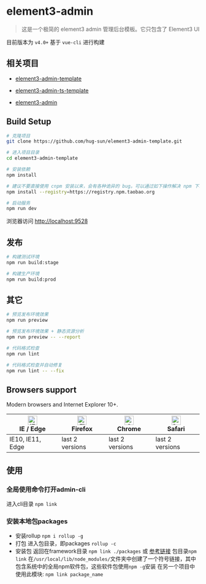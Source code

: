 # element3-admin

> 这是一个极简的 element3 admin 管理后台模板。它只包含了 Element3 UI

目前版本为 `v4.0+` 基于 `vue-cli` 进行构建


## 相关项目

- [element3-admin-template](https://github.com/hug-sun/element3-admin-template)

- [element3-admin-ts-template](https://github.com/hug-sun/element3-admin-ts-template)

- [element3-admin](https://github.com/hug-sun/element3-admin)

## Build Setup

```bash
# 克隆项目
git clone https://github.com/hug-sun/element3-admin-template.git

# 进入项目目录
cd element3-admin-template

# 安装依赖
npm install

# 建议不要直接使用 cnpm 安装以来，会有各种诡异的 bug。可以通过如下操作解决 npm 下载速度慢的问题
npm install --registry=https://registry.npm.taobao.org

# 启动服务
npm run dev
```

浏览器访问 [http://localhost:9528](http://localhost:9528)

## 发布

```bash
# 构建测试环境
npm run build:stage

# 构建生产环境
npm run build:prod
```

## 其它

```bash
# 预览发布环境效果
npm run preview

# 预览发布环境效果 + 静态资源分析
npm run preview -- --report

# 代码格式检查
npm run lint

# 代码格式检查并自动修复
npm run lint -- --fix
```

## Browsers support

Modern browsers and Internet Explorer 10+.

| [<img src="https://raw.githubusercontent.com/alrra/browser-logos/master/src/edge/edge_48x48.png" alt="IE / Edge" width="24px" height="24px" />](http://godban.github.io/browsers-support-badges/)</br>IE / Edge | [<img src="https://raw.githubusercontent.com/alrra/browser-logos/master/src/firefox/firefox_48x48.png" alt="Firefox" width="24px" height="24px" />](http://godban.github.io/browsers-support-badges/)</br>Firefox | [<img src="https://raw.githubusercontent.com/alrra/browser-logos/master/src/chrome/chrome_48x48.png" alt="Chrome" width="24px" height="24px" />](http://godban.github.io/browsers-support-badges/)</br>Chrome | [<img src="https://raw.githubusercontent.com/alrra/browser-logos/master/src/safari/safari_48x48.png" alt="Safari" width="24px" height="24px" />](http://godban.github.io/browsers-support-badges/)</br>Safari |
| --------- | --------- | --------- | --------- |
| IE10, IE11, Edge| last 2 versions| last 2 versions| last 2 versions


## 使用
### 全局使用命令打开admin-cli
进入cli目录 `npm link`
### 安装本地包packages

* 安装rollup
  ```npm i rollup -g```
* 打包
  进入包目录，即packages
  ```rollup -c```
* 安装包
  返回在framework目录
  ```npm link ./packages```
  或 [参考链接](https://blog.csdn.net/cuk0051/article/details/108319482)
  包目录`npm link`
  在`/usr/local/lib/node_modules/`文件夹中创建了一个符号链接，其中包含系统中的全局npm软件包，这些软件包使用`npm -g`安装
  在另一个项目中使用此模块: `npm link package_name`

